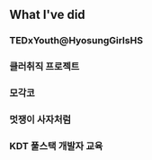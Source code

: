 ## What I've did

### TEDxYouth@HyosungGirlsHS

### 클러취직 프로젝트

### 모각코

### 멋쟁이 사자처럼

### KDT 풀스택 개발자 교육
